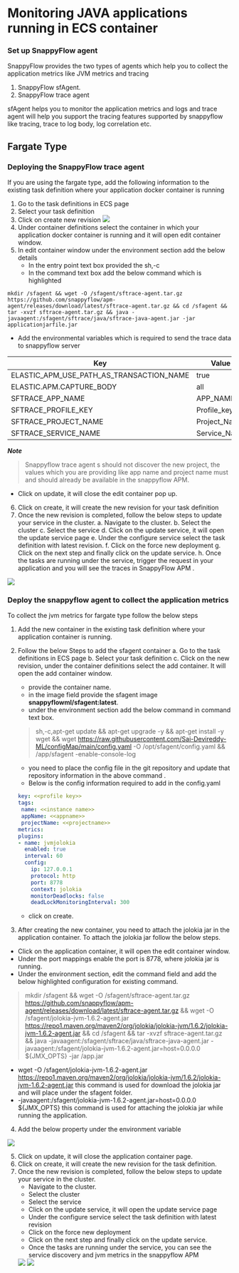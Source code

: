 # Monitoring JAVA applications running in ECS container
  ### Set up SnappyFlow agent
 SnappyFlow provides the two types of agents which help you to collect the application metrics like JVM metrics and tracing

 1. SnappyFlow sfAgent.
 2. SnappyFlow trace agent

sfAgent helps you to monitor the application metrics and logs and trace agent will help you support the tracing features supported by snappyflow like tracing, trace to log body, log correlation etc.

## Fargate Type
### Deploying the SnappyFlow trace agent
If you are using the fargate type, add the following information to the existing task definition where your application docker container is running
1.	Go to the task definitions in ECS page
2.	Select your task definition
3.	Click on create new revision
	<img src="/img/java/9.setup_snappyflow_trace_agent1" />
5.	Under container definitions select the container in which your application docker container is running and it will open edit container window.
6.	In edit container window under the environment section add the below details
	- 	In the entry point text box provided the sh,-c
	- 	In the command text box add the below command which is highlighted
  ```shell
  mkdir /sfagent && wget -O /sfagent/sftrace-agent.tar.gz https://github.com/snappyflow/apm-agent/releases/download/latest/sftrace-agent.tar.gz && cd /sfagent && tar -xvzf sftrace-agent.tar.gz && java -javaagent:/sfagent/sftrace/java/sftrace-java-agent.jar -jar applicationjarfile.jar  
  ```
   -	Add the environmental variables which is required to send the trace data to snappyflow server
 
|  Key | Value  |
| --- | --- |
| ELASTIC_APM_USE_PATH_AS_TRANSACTION_NAME  | true |
| ELASTIC.APM.CAPTURE_BODY |  all |
| SFTRACE_APP_NAME | APP_NAME |
| SFTRACE_PROFILE_KEY | Profile_key |
| SFTRACE_PROJECT_NAME | Project_Name |
|  SFTRACE_SERVICE_NAME| Service_Name |

***Note***
>Snappyflow trace agent s should not discover the new project, the values which you are providing like app name and project name must and should already be available in the snappyflow APM.

-  Click on update, it will close the edit container pop up.
6. Click on create, it will create the new revision for your task definition
7. Once the new revision is completed, follow the below steps to update your service in the cluster.
a.	Navigate to the cluster.
b.	Select the cluster
c.	Select the service
d.	Click on the update service, it will open the update service page
e.	Under the configure service select the task definition with latest revision.
f.	Click on the force new deployment
g.	Click on the next step and finally click on the update service.
h.	Once the tasks are running under the service, trigger the request in your application and you will see the traces in SnappyFlow APM .
<img src="/img/java/10.Setup_snappyflow_trace_agent2.png" />


### Deploy the snappyflow agent to collect the application metrics
To collect the jvm metrics for fargate type follow the below steps
1.	Add the new container in the existing task definition where your application container is running.
2.	Follow the below Steps to add the sfagent container
	a.	Go to the task definitions in ECS page
	b.	Select your task definition
	c.	Click on the new revision, under the container definitions select the add 	container. It will open the add container window.
	  - provide the container name.
	  - in the image field provide the sfagent image **snappyflowml/sfagent:latest**.
	  - under the environment section add the below command in command text box.
	  > sh,-c,apt-get update && apt-get upgrade -y && apt-get install -y wget && wget https://raw.githubusercontent.com/Sai-Devireddy-ML/configMap/main/config.yaml -O /opt/sfagent/config.yaml && /app/sfagent -enable-console-log 
	  - you need to place the config file in the git repository and update that repository information in the above command .
	  - Below is the config information required to add in the config.yaml
	  ```yaml
	 key: <<profile key>>
	 tags:
       name: <<instance name>>
       appName: <<appname>>
       projectName: <<projectname>>
     metrics:
    plugins:
      - name: jvmjolokia
        enabled: true
        interval: 60
        config:
          ip: 127.0.0.1
          protocol: http
          port: 8778
          context: jolokia
          monitorDeadlocks: false
          deadLockMonitoringInterval: 300
	  ```
	  - click on create.
	 
3. After creating the new container, you need to attach the jolokia jar in the application container. To attach the jolokia jar follow the below steps.
-  Click on the application container, it will open the edit container window.
- 	Under the port mappings enable the port is 8778, where jolokia jar is running.
- Under the environment section, edit the command field and add the below highlighted configuration for existing command.
>mkdir /sfagent && wget -O /sfagent/sftrace-agent.tar.gz https://github.com/snappyflow/apm-agent/releases/download/latest/sftrace-agent.tar.gz && wget -O /sfagent/jolokia-jvm-1.6.2-agent.jar https://repo1.maven.org/maven2/org/jolokia/jolokia-jvm/1.6.2/jolokia-jvm-1.6.2-agent.jar && cd /sfagent && tar -xvzf sftrace-agent.tar.gz && java -javaagent:/sfagent/sftrace/java/sftrace-java-agent.jar -javaagent:/sfagent/jolokia-jvm-1.6.2-agent.jar=host=0.0.0.0 ${JMX_OPTS} -jar /app.jar

- wget -O /sfagent/jolokia-jvm-1.6.2-agent.jar https://repo1.maven.org/maven2/org/jolokia/jolokia-jvm/1.6.2/jolokia-jvm-1.6.2-agent.jar   this command is used for download the jolokia jar and will place under the sfagent folder.
- 	-javaagent:/sfagent/jolokia-jvm-1.6.2-agent.jar=host=0.0.0.0 ${JMX_OPTS} this command is used for attaching the jolokia jar while running the application.
4.	Add the below property under the environment variable
<table/>
<img src="/img/java/11.setup_snappyflow_agent_env.png" /> <br>

5.	Click on update, it will close the application container page.
6.	Click on create, it will create the new revision for the task definition.
7.	Once the new revision is completed, follow the below steps to update your service in the cluster.
	-	Navigate to the cluster.
	-	Select the cluster
	-	Select the service
	-	Click on the update service, it will open the update service page
	-	Under the configure service select the task definition with latest revision
	-	Click on the force new deployment
	-	Click on the next step and finally click on the update service.
	-	Once the tasks are running under the service, you can see the service discovery and jvm metrics in the snappyflow APM 
	<img src="/img/java/12.Setup_snappyflow_agent_inventory.png" />
	<img src="/img/java/13.setup_snappyflow_agent_dashboard.png" />

